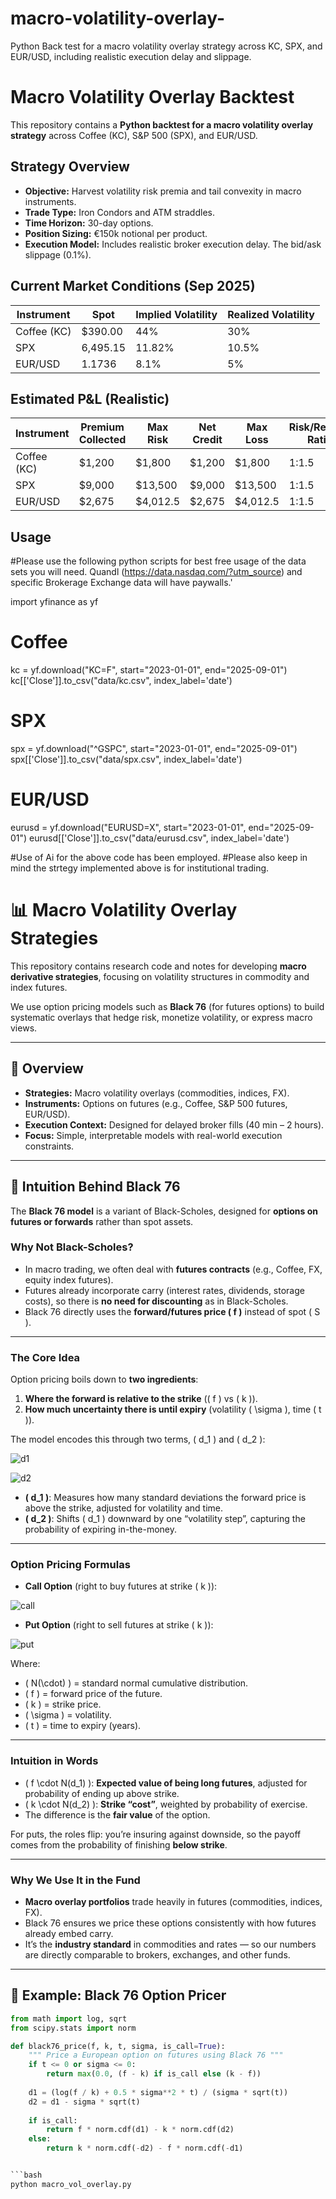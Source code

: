 # macro-volatility-overlay-
Python Back test for a macro volatility overlay strategy across KC, SPX, and EUR/USD, including realistic execution delay and slippage.
# Macro Volatility Overlay Backtest

This repository contains a **Python backtest for a macro volatility overlay strategy** across Coffee (KC), S&P 500 (SPX), and EUR/USD.

## Strategy Overview

- **Objective:** Harvest volatility risk premia and tail convexity in macro instruments.
- **Trade Type:** Iron Condors and ATM straddles.
- **Time Horizon:** 30-day options.
- **Position Sizing:** €150k notional per product.
- **Execution Model:** Includes realistic broker execution delay. The bid/ask slippage (0.1%).

## Current Market Conditions (Sep 2025)

| Instrument | Spot     | Implied Volatility | Realized Volatility |
|------------|----------|--------------------|---------------------|
| Coffee (KC)| $390.00  | 44%                | 30%                 |
| SPX        | 6,495.15 | 11.82%             | 10.5%               |
| EUR/USD    | 1.1736   | 8.1%               | 5%                  |

## Estimated P&L (Realistic)

| Instrument | Premium Collected | Max Risk | Net Credit | Max Loss | Risk/Reward Ratio |
|------------|-------------------|----------|------------|----------|-------------------|
| Coffee (KC)| $1,200            | $1,800   | $1,200     | $1,800   | 1:1.5             |
| SPX        | $9,000            | $13,500  | $9,000     | $13,500  | 1:1.5             |
| EUR/USD    | $2,675            | $4,012.5 | $2,675     | $4,012.5 | 1:1.5             |

## Usage

#Please use the following python scripts for best free usage of the data sets you will need. Quandl (https://data.nasdaq.com/?utm_source) and specific Brokerage Exchange data will have paywalls.'

import yfinance as yf

# Coffee
kc = yf.download("KC=F", start="2023-01-01", end="2025-09-01")
kc[['Close']].to_csv("data/kc.csv", index_label='date')

# SPX
spx = yf.download("^GSPC", start="2023-01-01", end="2025-09-01")
spx[['Close']].to_csv("data/spx.csv", index_label='date')

# EUR/USD
eurusd = yf.download("EURUSD=X", start="2023-01-01", end="2025-09-01")
eurusd[['Close']].to_csv("data/eurusd.csv", index_label='date')

#Use of Ai for the above code has been employed. 
#Please also keep in mind the strtegy implemented above is for institutional trading. 

# 📊 Macro Volatility Overlay Strategies

This repository contains research code and notes for developing **macro derivative strategies**, focusing on volatility structures in commodity and index futures.

We use option pricing models such as **Black 76** (for futures options) to build systematic overlays that hedge risk, monetize volatility, or express macro views.

---

## 🚀 Overview

- **Strategies:** Macro volatility overlays (commodities, indices, FX).  
- **Instruments:** Options on futures (e.g., Coffee, S&P 500 futures, EUR/USD).  
- **Execution Context:** Designed for delayed broker fills (40 min – 2 hours).  
- **Focus:** Simple, interpretable models with real-world execution constraints.

---

## 📐 Intuition Behind Black 76

The **Black 76 model** is a variant of Black-Scholes, designed for **options on futures or forwards** rather than spot assets.  

### Why Not Black-Scholes?  
- In macro trading, we often deal with **futures contracts** (e.g., Coffee, FX, equity index futures).  
- Futures already incorporate carry (interest rates, dividends, storage costs), so there is **no need for discounting** as in Black-Scholes.  
- Black 76 directly uses the **forward/futures price \( f \)** instead of spot \( S \).  

---

### The Core Idea  
Option pricing boils down to **two ingredients**:  
1. **Where the forward is relative to the strike** (\( f \) vs \( k \)).  
2. **How much uncertainty there is until expiry** (volatility \( \sigma \), time \( t \)).  

The model encodes this through two terms, \( d_1 \) and \( d_2 \):  

![d1](https://latex.codecogs.com/svg.latex?d_1%20=%20\frac{\ln\left(\tfrac{f}{k}\right)%20+%20\frac{1}{2}\sigma^2t}{\sigma\sqrt{t}})  

![d2](https://latex.codecogs.com/svg.latex?d_2%20=%20d_1%20-%20\sigma\sqrt{t})  

- **\( d_1 \)**: Measures how many standard deviations the forward price is above the strike, adjusted for volatility and time.  
- **\( d_2 \)**: Shifts \( d_1 \) downward by one “volatility step”, capturing the probability of expiring in-the-money.  

---

### Option Pricing Formulas  

- **Call Option** (right to buy futures at strike \( k \)):  

![call](https://latex.codecogs.com/svg.latex?C%20=%20f%20\cdot%20N(d_1)%20-%20k%20\cdot%20N(d_2))  

- **Put Option** (right to sell futures at strike \( k \)):  

![put](https://latex.codecogs.com/svg.latex?P%20=%20k%20\cdot%20N(-d_2)%20-%20f%20\cdot%20N(-d_1))  

Where:  
- \( N(\cdot) \) = standard normal cumulative distribution.  
- \( f \) = forward price of the future.  
- \( k \) = strike price.  
- \( \sigma \) = volatility.  
- \( t \) = time to expiry (years).  

---

### Intuition in Words  
- \( f \cdot N(d_1) \): **Expected value of being long futures**, adjusted for probability of ending up above strike.  
- \( k \cdot N(d_2) \): **Strike “cost”**, weighted by probability of exercise.  
- The difference is the **fair value** of the option.  

For puts, the roles flip: you’re insuring against downside, so the payoff comes from the probability of finishing **below strike**.  

---

### Why We Use It in the Fund  
- **Macro overlay portfolios** trade heavily in futures (commodities, indices, FX).  
- Black 76 ensures we price these options consistently with how futures already embed carry.  
- It’s the **industry standard** in commodities and rates — so our numbers are directly comparable to brokers, exchanges, and other funds.  

---

## 🧮 Example: Black 76 Option Pricer

```python
from math import log, sqrt
from scipy.stats import norm

def black76_price(f, k, t, sigma, is_call=True):
    """ Price a European option on futures using Black 76 """
    if t <= 0 or sigma <= 0:
        return max(0.0, (f - k) if is_call else (k - f))
    
    d1 = (log(f / k) + 0.5 * sigma**2 * t) / (sigma * sqrt(t))
    d2 = d1 - sigma * sqrt(t)
    
    if is_call:
        return f * norm.cdf(d1) - k * norm.cdf(d2)
    else:
        return k * norm.cdf(-d2) - f * norm.cdf(-d1)


```bash
python macro_vol_overlay.py
